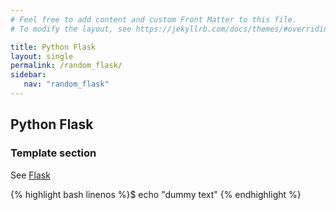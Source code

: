 ```yaml
---
# Feel free to add content and custom Front Matter to this file.
# To modify the layout, see https://jekyllrb.com/docs/themes/#overriding-theme-defaults

title: Python Flask
layout: single
permalink: /random_flask/
sidebar:
   nav: "random_flask"
---
```


## Python Flask 
### Template section 
See [Flask](https://programminghistorian.org/en/lessons/creating-apis-with-python-and-flask#api-design-principles)

{% highlight bash linenos %}$ echo "dummy text" {% endhighlight %}
